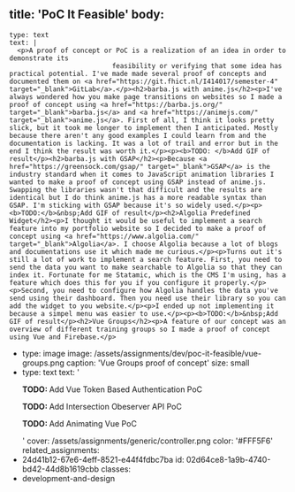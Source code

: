 title: 'PoC It Feasible'
body:
  -
    type: text
    text: |
      <p>A proof of concept or PoC is a realization of an idea in order to demonstrate its
                              feasibility or verifying that some idea has practical potential. I've made made several proof of concepts and documented them on <a href="https://git.fhict.nl/I414017/semester-4" target="_blank">GitLab</a>.</p><h2>barba.js with anime.js</h2><p>I've always wondered how you make page transitions on websites so I made a proof of concept using <a href="https://barba.js.org/" target="_blank">barba.js</a> and <a href="https://animejs.com/" target="_blank">anime.js</a>. First of all, I think it looks pretty slick, but it took me longer to implement then I anticipated. Mostly because there aren't any good examples I could learn from and the documentation is lacking. It was a lot of trail and error but in the end I think the result was worth it.</p><p><b>TODO: </b>Add GIF of result</p><h2>barba.js with GSAP</h2><p>Because <a href="https://greensock.com/gsap/" target="_blank">GSAP</a> is the industry standard when it comes to JavaScript animation libraries I wanted to make a proof of concept using GSAP instead of anime.js. Swapping the libraries wasn't that difficult and the results are identical but I do think anime.js has a more readable syntax than GSAP. I'm sticking with GSAP because it's so widely used.</p><p><b>TODO:</b>&nbsp;Add GIF of result</p><h2>Algolia Predefined Widget</h2><p>I thought it would be useful to implement a search feature into my portfolio website so I decided to make a proof of concept using <a href="https://www.algolia.com/" target="_blank">Algolia</a>. I choose Algolia because a lot of blogs and documentations use it which made me curious.</p><p>Turns out it's still a lot of work to implement a search feature. First, you need to send the data you want to make searchable to Algolia so that they can index it. Fortunate for me Statamic, which is the CMS I'm using, has a feature which does this for you if you configure it properly.</p><p>Second, you need to configure how Algolia handles the data you've send using their dashboard. Then you need use their library so you can add the widget to you website.</p><p>I ended up not implementing it because a simpel menu was easier to use.</p><p><b>TODO:</b>&nbsp;Add GIF of result</p><h2>Vue Groups</h2><p>A feature of our concept was an overview of different training groups so I made a proof of concept using Vue and Firebase.</p>
  -
    type: image
    image: /assets/assignments/dev/poc-it-feasible/vue-groups.png
    caption: 'Vue Groups proof of concept'
    size: small
  -
    type: text
    text: '<p><b>TODO: </b>Add Vue Token Based Authentication PoC</p><p><b>TODO: </b>Add Intersection Obeserver API PoC</p><p><b>TODO: </b>Add Animating Vue PoC</p>'
cover: /assets/assignments/generic/controller.png
color: '#FFF5F6'
related_assignments:
  - 24d41b12-67e6-4eff-8521-e44f4fdbc7ba
id: 02d64ce8-1a9b-4740-bd42-44d8b1619cbb
classes:
  - development-and-design
